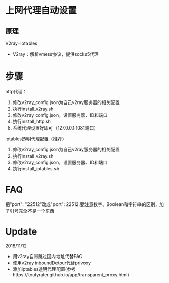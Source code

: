 # 上网代理自动设置

## 原理

V2ray+iptables

+ V2ray：解析vmess协议，提供socks5代理

# 步骤

http代理：
1. 修改v2ray_config.json为自己v2ray服务器的相关配置
2. 执行install_v2ray.sh
3. 修改v2ray_config.json，设置服务器、ID和端口
4. 执行install_http.sh
5. 系统代理设置好即可（127.0.0.1:1081端口）

iptables透明代理配置（推荐）
1. 修改v2ray_config.json为自己v2ray服务器的相关配置
2. 执行install_v2ray.sh
3. 修改v2ray_config.json，设置服务器、ID和端口
4. 执行install_iptables.sh

# FAQ
把"port": "22512"改成"port": 22512.要注意数字、Boolean和字符串的区别，加了引号完全不是一个东西

# Update
2018/11/12
- 用v2ray自带跳过国内地址代替PAC
- 使用v2ray inboundDetour代替privoxy
- 添加iptables透明代理配置(参考https://toutyrater.github.io/app/transparent_proxy.html)